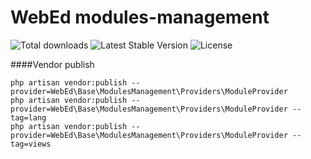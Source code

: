 # WebEd modules-management
![Total downloads](https://poser.pugx.org/sgsoft-studio/modules-management/d/total.svg)
![Latest Stable Version](https://poser.pugx.org/sgsoft-studio/modules-management/v/stable.svg)
![License](https://poser.pugx.org/sgsoft-studio/modules-management/license.svg)

####Vendor publish
```
php artisan vendor:publish --provider=WebEd\Base\ModulesManagement\Providers\ModuleProvider
php artisan vendor:publish --provider=WebEd\Base\ModulesManagement\Providers\ModuleProvider --tag=lang
php artisan vendor:publish --provider=WebEd\Base\ModulesManagement\Providers\ModuleProvider --tag=views
```